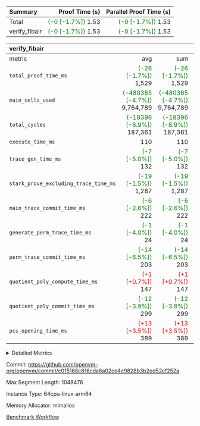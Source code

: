 | Summary | Proof Time (s) | Parallel Proof Time (s) |
|:---|---:|---:|
| Total | <span style='color: green'>(-0 [-1.7%])</span> 1.53 | <span style='color: green'>(-0 [-1.7%])</span> 1.53 |
| verify_fibair | <span style='color: green'>(-0 [-1.7%])</span> 1.53 | <span style='color: green'>(-0 [-1.7%])</span> 1.53 |


| verify_fibair |||||
|:---|---:|---:|---:|---:|
|metric|avg|sum|max|min|
| `total_proof_time_ms ` | <span style='color: green'>(-26 [-1.7%])</span> 1,529 | <span style='color: green'>(-26 [-1.7%])</span> 1,529 | <span style='color: green'>(-26 [-1.7%])</span> 1,529 | <span style='color: green'>(-26 [-1.7%])</span> 1,529 |
| `main_cells_used     ` | <span style='color: green'>(-480365 [-4.7%])</span> 9,764,789 | <span style='color: green'>(-480365 [-4.7%])</span> 9,764,789 | <span style='color: green'>(-480365 [-4.7%])</span> 9,764,789 | <span style='color: green'>(-480365 [-4.7%])</span> 9,764,789 |
| `total_cycles        ` | <span style='color: green'>(-18396 [-8.9%])</span> 187,361 | <span style='color: green'>(-18396 [-8.9%])</span> 187,361 | <span style='color: green'>(-18396 [-8.9%])</span> 187,361 | <span style='color: green'>(-18396 [-8.9%])</span> 187,361 |
| `execute_time_ms     ` |  110 |  110 |  110 |  110 |
| `trace_gen_time_ms   ` | <span style='color: green'>(-7 [-5.0%])</span> 132 | <span style='color: green'>(-7 [-5.0%])</span> 132 | <span style='color: green'>(-7 [-5.0%])</span> 132 | <span style='color: green'>(-7 [-5.0%])</span> 132 |
| `stark_prove_excluding_trace_time_ms` | <span style='color: green'>(-19 [-1.5%])</span> 1,287 | <span style='color: green'>(-19 [-1.5%])</span> 1,287 | <span style='color: green'>(-19 [-1.5%])</span> 1,287 | <span style='color: green'>(-19 [-1.5%])</span> 1,287 |
| `main_trace_commit_time_ms` | <span style='color: green'>(-6 [-2.6%])</span> 222 | <span style='color: green'>(-6 [-2.6%])</span> 222 | <span style='color: green'>(-6 [-2.6%])</span> 222 | <span style='color: green'>(-6 [-2.6%])</span> 222 |
| `generate_perm_trace_time_ms` | <span style='color: green'>(-1 [-4.0%])</span> 24 | <span style='color: green'>(-1 [-4.0%])</span> 24 | <span style='color: green'>(-1 [-4.0%])</span> 24 | <span style='color: green'>(-1 [-4.0%])</span> 24 |
| `perm_trace_commit_time_ms` | <span style='color: green'>(-14 [-6.5%])</span> 203 | <span style='color: green'>(-14 [-6.5%])</span> 203 | <span style='color: green'>(-14 [-6.5%])</span> 203 | <span style='color: green'>(-14 [-6.5%])</span> 203 |
| `quotient_poly_compute_time_ms` | <span style='color: red'>(+1 [+0.7%])</span> 147 | <span style='color: red'>(+1 [+0.7%])</span> 147 | <span style='color: red'>(+1 [+0.7%])</span> 147 | <span style='color: red'>(+1 [+0.7%])</span> 147 |
| `quotient_poly_commit_time_ms` | <span style='color: green'>(-12 [-3.9%])</span> 299 | <span style='color: green'>(-12 [-3.9%])</span> 299 | <span style='color: green'>(-12 [-3.9%])</span> 299 | <span style='color: green'>(-12 [-3.9%])</span> 299 |
| `pcs_opening_time_ms ` | <span style='color: red'>(+13 [+3.5%])</span> 389 | <span style='color: red'>(+13 [+3.5%])</span> 389 | <span style='color: red'>(+13 [+3.5%])</span> 389 | <span style='color: red'>(+13 [+3.5%])</span> 389 |



<details>
<summary>Detailed Metrics</summary>

|  | verify_program_compile_ms | total_cells | stark_prove_excluding_trace_time_ms | quotient_poly_compute_time_ms | quotient_poly_commit_time_ms | perm_trace_commit_time_ms | pcs_opening_time_ms | main_trace_commit_time_ms |
| --- | --- | --- | --- | --- | --- | --- | --- |
|  | 5 | 65,536 | 64 | 3 | 13 | 0 | 33 | 14 | 

| air_name | rows | quotient_deg | main_cols | interactions | constraints | cells |
| --- | --- | --- | --- | --- | --- | --- |
| AccessAdapterAir<2> |  | 4 |  | 5 | 11 |  | 
| AccessAdapterAir<4> |  | 4 |  | 5 | 11 |  | 
| AccessAdapterAir<8> |  | 4 |  | 5 | 11 |  | 
| FibonacciAir | 32,768 | 1 | 2 |  | 5 | 65,536 | 
| FriReducedOpeningAir |  | 4 |  | 31 | 52 |  | 
| NativePoseidon2Air<BabyBearParameters>, 1> |  | 4 |  | 136 | 530 |  | 
| PhantomAir |  | 4 |  | 3 | 4 |  | 
| ProgramAir |  | 1 |  | 1 | 4 |  | 
| VariableRangeCheckerAir |  | 1 |  | 1 | 4 |  | 
| VmAirWrapper<AluNativeAdapterAir, FieldArithmeticCoreAir> |  | 4 |  | 15 | 23 |  | 
| VmAirWrapper<BranchNativeAdapterAir, BranchEqualCoreAir<1> |  | 4 |  | 11 | 22 |  | 
| VmAirWrapper<JalNativeAdapterAir, JalCoreAir> |  | 4 |  | 7 | 6 |  | 
| VmAirWrapper<NativeAdapterAir<2, 0>, PublicValuesCoreAir> |  | 4 |  | 11 | 22 |  | 
| VmAirWrapper<NativeLoadStoreAdapterAir<1>, NativeLoadStoreCoreAir<1> |  | 4 |  | 15 | 16 |  | 
| VmAirWrapper<NativeLoadStoreAdapterAir<4>, NativeLoadStoreCoreAir<4> |  | 4 |  | 15 | 16 |  | 
| VmAirWrapper<NativeVectorizedAdapterAir<4>, FieldExtensionCoreAir> |  | 4 |  | 15 | 23 |  | 
| VmConnectorAir |  | 4 |  | 3 | 8 |  | 
| VolatileBoundaryAir |  | 4 |  | 4 | 16 |  | 

| group | trace_gen_time_ms | total_proof_time_ms | total_cycles | total_cells | stark_prove_excluding_trace_time_ms | quotient_poly_compute_time_ms | quotient_poly_commit_time_ms | perm_trace_commit_time_ms | pcs_opening_time_ms | main_trace_commit_time_ms | main_cells_used | generate_perm_trace_time_ms | execute_time_ms |
| --- | --- | --- | --- | --- | --- | --- | --- | --- | --- | --- | --- | --- | --- |
| verify_fibair | 132 | 1,529 | 187,361 | 26,116,760 | 1,287 | 147 | 299 | 203 | 389 | 222 | 9,764,789 | 24 | 110 | 

| group | air_name | rows | prep_cols | perm_cols | main_cols | cells |
| --- | --- | --- | --- | --- | --- | --- |
| verify_fibair | AccessAdapterAir<2> | 65,536 |  | 12 | 11 | 1,507,328 | 
| verify_fibair | AccessAdapterAir<4> | 32,768 |  | 12 | 13 | 819,200 | 
| verify_fibair | AccessAdapterAir<8> | 128 |  | 12 | 17 | 3,712 | 
| verify_fibair | FriReducedOpeningAir | 1,024 |  | 36 | 25 | 62,464 | 
| verify_fibair | NativePoseidon2Air<BabyBearParameters>, 1> | 16,384 |  | 160 | 399 | 9,158,656 | 
| verify_fibair | PhantomAir | 4,096 |  | 8 | 6 | 57,344 | 
| verify_fibair | ProgramAir | 8,192 |  | 8 | 10 | 147,456 | 
| verify_fibair | VariableRangeCheckerAir | 262,144 | 2 | 8 | 1 | 2,359,296 | 
| verify_fibair | VmAirWrapper<AluNativeAdapterAir, FieldArithmeticCoreAir> | 131,072 |  | 20 | 29 | 6,422,528 | 
| verify_fibair | VmAirWrapper<BranchNativeAdapterAir, BranchEqualCoreAir<1> | 32,768 |  | 16 | 23 | 1,277,952 | 
| verify_fibair | VmAirWrapper<JalNativeAdapterAir, JalCoreAir> | 8,192 |  | 12 | 9 | 172,032 | 
| verify_fibair | VmAirWrapper<NativeLoadStoreAdapterAir<1>, NativeLoadStoreCoreAir<1> | 32,768 |  | 24 | 22 | 1,507,328 | 
| verify_fibair | VmAirWrapper<NativeLoadStoreAdapterAir<4>, NativeLoadStoreCoreAir<4> | 16,384 |  | 24 | 31 | 901,120 | 
| verify_fibair | VmAirWrapper<NativeVectorizedAdapterAir<4>, FieldExtensionCoreAir> | 8,192 |  | 20 | 38 | 475,136 | 
| verify_fibair | VmConnectorAir | 2 | 1 | 8 | 4 | 24 | 
| verify_fibair | VolatileBoundaryAir | 65,536 |  | 8 | 11 | 1,245,184 | 

</details>


Commit: https://github.com/openvm-org/openvm/commit/c015168c816cda6a02ce4e9828b3b2ed52cf252a

Max Segment Length: 1048476

Instance Type: 64cpu-linux-arm64

Memory Allocator: mimalloc

[Benchmark Workflow](https://github.com/openvm-org/openvm/actions/runs/13135087042)
